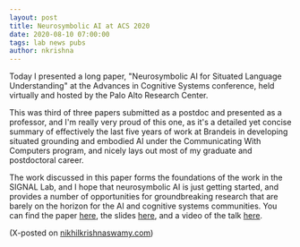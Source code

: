 ```yaml
---
layout: post
title: Neurosymbolic AI at ACS 2020
date: 2020-08-10 07:00:00
tags: lab news pubs
author: nkrishna
---
```

Today I presented a long paper, "Neurosymbolic AI for Situated Language Understanding" at the Advances in Cognitive Systems conference, held virtually and hosted by the Palo Alto Research Center.

This was third of three papers submitted as a postdoc and presented as a professor, and I'm really very proud of this one, as it's a detailed yet concise summary of effectively the last five years of work at Brandeis in developing situated grounding and embodied AI under the Communicating With Computers program, and nicely lays out most of my graduate and postdoctoral career.

The work discussed in this paper forms the foundations of the work in the SIGNAL Lab, and I hope that neurosymbolic AI is just getting started, and provides a number of opportunities for groundbreaking research that are barely on the horizon for the AI and cognitive systems communities.  You can find the paper [here](assets/docs/pdfs/ACS-2020.pdf), the slides [here](assets/docs/slides/ACS-2020.pdf), and a video of the talk [here](https://www.youtube.com/watch?v=IwIvn64mT3U).

(X-posted on [nikhilkrishnaswamy.com](https://www.nikhilkrishnaswamy.com/2020/08/10/neurosymbolic-ai-at-acs-2020.html))
